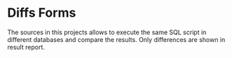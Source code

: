 # Diffs Forms
The sources in this projects allows to execute the same SQL script in different databases and compare the results.
Only differences are shown in result report.
